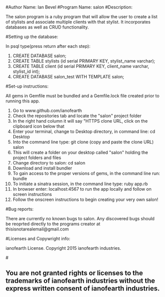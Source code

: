 #Author Name: Ian Bevel
#Program Name: salon
#Description: <p>The salon program is a ruby program that will allow the user to create a list of stylists and associate multiple clients with that stylist.  It incorporates databases as well as CRUD functionality.</p>
#Setting up the database:
<p>In psql type(press return after each step):
<ol>
<li>CREATE DATABASE salon;</li>
<li>CREATE TABLE stylists (id serial PRIMARY KEY, stylist_name varchar);</li>
<li>CREATE TABLE client (id serial PRIMARY KEY, client_name varchar, stylist_id int);</li>
<li>CREATE DATABASE salon_test WITH TEMPLATE salon;</li>
</ol>

#Set-up instructions: 
<p>All gems in Gemfile must be bundled and a Gemfile.lock file created prior to running this app.</p>
<ol>
<li>Go to www.github.com/ianofearth</li>
<li>Check the repositories tab and locate the "salon" project folder</li>
<li>In the right hand column it will say "HTTPS clone URL, click on the clipboard icon below that</li>
<li>Enter your terminal, change to Desktop directory, in command line: cd Desktop</li>
<li>Into the command line type: git clone (copy and paste the clone URL) salon</li>
<li>This will create a folder on your desktop called "salon" holding the project folders and files</li>
<li>Change directory to salon: cd salon</li>
<li>Download and install bundler</li>
<li>To gain access to the proper versions of gems, in the command line run: bundle</li>
<li>To initiate a sinatra session, in the command line type: ruby app.rb</li>
<li>In browser enter: localhost:4567 to run the app locally and follow on screen instructions</li>
<li>Follow the onscreen instructions to begin creating your very own salon!</li>
</ol>
</p>
#Bug reports: <p>There are currently no known bugs to salon.  Any discovered bugs should be reoprted 
directly to the programs creator at thisisnotarealemail@gmail.com</p>
#Licenses and Copywright info: <p>ianofearth License.  Copyright 2015 ianofearth industries.</p>
#<h2>You are not granted rights or licenses to the trademarks of ianofearth industries without the express written consent of ianofearth industries.</h2>

